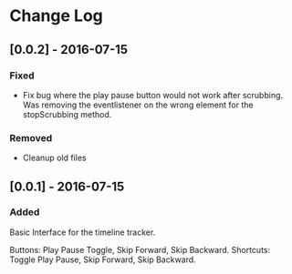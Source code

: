# Change Log

## [0.0.2] - 2016-07-15
### Fixed
- Fix bug where the play pause button would not work after scrubbing.
  Was removing the eventlistener on the wrong element for the stopScrubbing method.

### Removed
- Cleanup old files

## [0.0.1] - 2016-07-15
### Added
Basic Interface for the timeline tracker.

Buttons: Play Pause Toggle, Skip Forward, Skip Backward.
Shortcuts: Toggle Play Pause, Skip Forward, Skip Backward.
